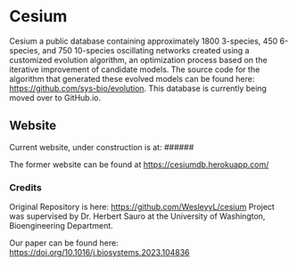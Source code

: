 # Cesium

Cesium a public database containing approximately 1800 3-species, 450 6-species, and 750 10-species oscillating networks created using a customized evolution algorithm, an optimization process based on the iterative improvement of candidate models. The source code for the algorithm that generated these evolved models can be found here: https://github.com/sys-bio/evolution. This database is currently being moved over to GitHub.io. 


## Website
Current website, under construction is at: ######

The former website can be found at https://cesiumdb.herokuapp.com/


### Credits
Original Repository is here: https://github.com/WesleyyL/cesium 
Project was supervised by Dr. Herbert Sauro at the University of Washington, Bioengineering Department.

Our paper can be found here: https://doi.org/10.1016/j.biosystems.2023.104836


